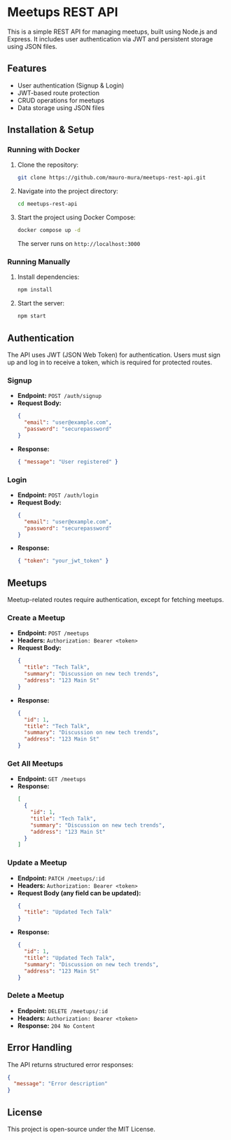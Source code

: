 # Meetups REST API

This is a simple REST API for managing meetups, built using Node.js and Express.
It includes user authentication via JWT and persistent storage using JSON files.

## Features
- User authentication (Signup & Login)
- JWT-based route protection
- CRUD operations for meetups
- Data storage using JSON files

## Installation & Setup

### Running with Docker
1. Clone the repository:
   ```sh
   git clone https://github.com/mauro-mura/meetups-rest-api.git
   ```
2. Navigate into the project directory:
   ```sh
   cd meetups-rest-api
   ```
3. Start the project using Docker Compose:
   ```sh
   docker compose up -d
   ```
   The server runs on `http://localhost:3000`

### Running Manually
1. Install dependencies:
   ```sh
   npm install
   ```
2. Start the server:
   ```sh
   npm start
   ```

## Authentication

The API uses JWT (JSON Web Token) for authentication. Users must sign up and log in to receive a token, which is required for protected routes.

### Signup
- **Endpoint:** `POST /auth/signup`
- **Request Body:**
  ```json
  {
    "email": "user@example.com",
    "password": "securepassword"
  }
  ```
- **Response:**
  ```json
  { "message": "User registered" }
  ```

### Login
- **Endpoint:** `POST /auth/login`
- **Request Body:**
  ```json
  {
    "email": "user@example.com",
    "password": "securepassword"
  }
  ```
- **Response:**
  ```json
  { "token": "your_jwt_token" }
  ```

## Meetups

Meetup-related routes require authentication, except for fetching meetups.

### Create a Meetup
- **Endpoint:** `POST /meetups`
- **Headers:** `Authorization: Bearer <token>`
- **Request Body:**
  ```json
  {
    "title": "Tech Talk",
    "summary": "Discussion on new tech trends",
    "address": "123 Main St"
  }
  ```
- **Response:**
  ```json
  {
    "id": 1,
    "title": "Tech Talk",
    "summary": "Discussion on new tech trends",
    "address": "123 Main St"
  }
  ```

### Get All Meetups
- **Endpoint:** `GET /meetups`
- **Response:**
  ```json
  [
    {
      "id": 1,
      "title": "Tech Talk",
      "summary": "Discussion on new tech trends",
      "address": "123 Main St"
    }
  ]
  ```

### Update a Meetup
- **Endpoint:** `PATCH /meetups/:id`
- **Headers:** `Authorization: Bearer <token>`
- **Request Body (any field can be updated):**
  ```json
  {
    "title": "Updated Tech Talk"
  }
  ```
- **Response:**
  ```json
  {
    "id": 1,
    "title": "Updated Tech Talk",
    "summary": "Discussion on new tech trends",
    "address": "123 Main St"
  }
  ```

### Delete a Meetup
- **Endpoint:** `DELETE /meetups/:id`
- **Headers:** `Authorization: Bearer <token>`
- **Response:** `204 No Content`

## Error Handling
The API returns structured error responses:
```json
{
  "message": "Error description"
}
```

## License
This project is open-source under the MIT License.

